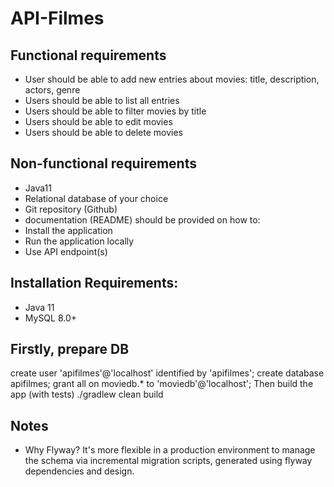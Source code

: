 # API-Filmes

## Functional requirements

* User should be able to add new entries about movies: title, description, actors, genre
* Users should be able to list all entries
* Users should be able to filter movies by title
* Users should be able to edit movies
* Users should be able to delete movies

## Non-functional requirements
* Java11
* Relational database of your choice
* Git repository (Github)
* documentation (README) should be provided on how to:
* Install the application
* Run the application locally
* Use API endpoint(s)

## Installation Requirements:

* Java 11
* MySQL 8.0+

## Firstly, prepare DB

create user 'apifilmes'@'localhost' identified by 'apifilmes';
create database apifilmes;
grant all on moviedb.* to 'moviedb'@'localhost';
Then build the app (with tests) ./gradlew clean build


## Notes

* Why Flyway?
It's more flexible in a production environment to manage the schema via incremental migration scripts, generated using flyway dependencies and design.
